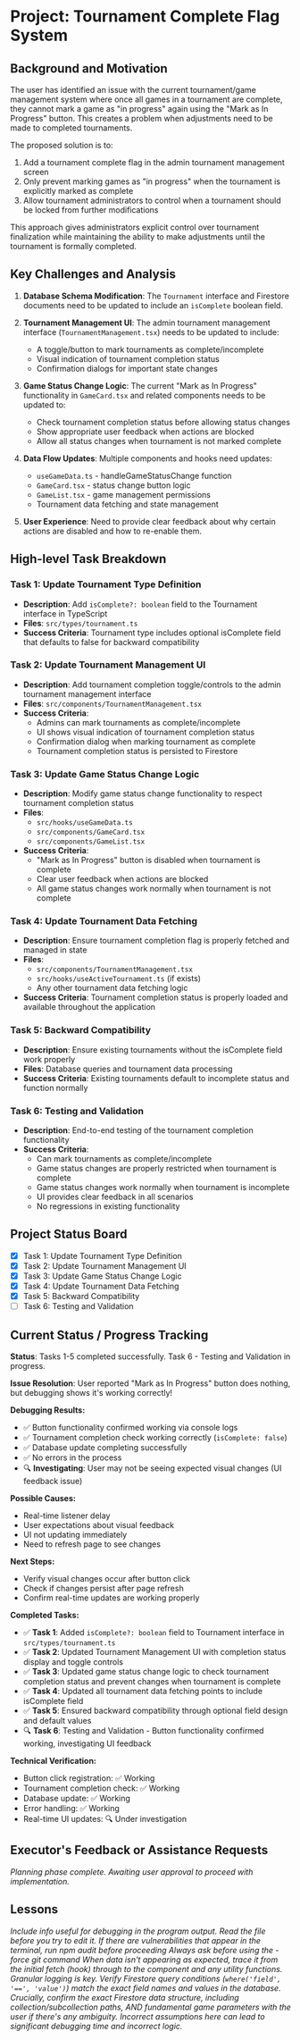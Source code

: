 # Project: Tournament Complete Flag System

## Background and Motivation

The user has identified an issue with the current tournament/game management system where once all games in a tournament are complete, they cannot mark a game as "in progress" again using the "Mark as In Progress" button. This creates a problem when adjustments need to be made to completed tournaments.

The proposed solution is to:
1. Add a tournament complete flag in the admin tournament management screen
2. Only prevent marking games as "in progress" when the tournament is explicitly marked as complete
3. Allow tournament administrators to control when a tournament should be locked from further modifications

This approach gives administrators explicit control over tournament finalization while maintaining the ability to make adjustments until the tournament is formally completed.

## Key Challenges and Analysis

1. **Database Schema Modification**: The `Tournament` interface and Firestore documents need to be updated to include an `isComplete` boolean field.

2. **Tournament Management UI**: The admin tournament management interface (`TournamentManagement.tsx`) needs to be updated to include:
   - A toggle/button to mark tournaments as complete/incomplete
   - Visual indication of tournament completion status
   - Confirmation dialogs for important state changes

3. **Game Status Change Logic**: The current "Mark as In Progress" functionality in `GameCard.tsx` and related components needs to be updated to:
   - Check tournament completion status before allowing status changes
   - Show appropriate user feedback when actions are blocked
   - Allow all status changes when tournament is not marked complete

4. **Data Flow Updates**: Multiple components and hooks need updates:
   - `useGameData.ts` - handleGameStatusChange function
   - `GameCard.tsx` - status change button logic
   - `GameList.tsx` - game management permissions
   - Tournament data fetching and state management

5. **User Experience**: Need to provide clear feedback about why certain actions are disabled and how to re-enable them.

## High-level Task Breakdown

### Task 1: Update Tournament Type Definition
- **Description**: Add `isComplete?: boolean` field to the Tournament interface in TypeScript
- **Files**: `src/types/tournament.ts`
- **Success Criteria**: Tournament type includes optional isComplete field that defaults to false for backward compatibility

### Task 2: Update Tournament Management UI
- **Description**: Add tournament completion toggle/controls to the admin tournament management interface
- **Files**: `src/components/TournamentManagement.tsx`
- **Success Criteria**: 
  - Admins can mark tournaments as complete/incomplete
  - UI shows visual indication of tournament completion status
  - Confirmation dialog when marking tournament as complete
  - Tournament completion status is persisted to Firestore

### Task 3: Update Game Status Change Logic
- **Description**: Modify game status change functionality to respect tournament completion status
- **Files**: 
  - `src/hooks/useGameData.ts`
  - `src/components/GameCard.tsx`
  - `src/components/GameList.tsx`
- **Success Criteria**:
  - "Mark as In Progress" button is disabled when tournament is complete
  - Clear user feedback when actions are blocked
  - All game status changes work normally when tournament is not complete

### Task 4: Update Tournament Data Fetching
- **Description**: Ensure tournament completion flag is properly fetched and managed in state
- **Files**: 
  - `src/components/TournamentManagement.tsx`
  - `src/hooks/useActiveTournament.ts` (if exists)
  - Any other tournament data fetching logic
- **Success Criteria**: Tournament completion status is properly loaded and available throughout the application

### Task 5: Backward Compatibility
- **Description**: Ensure existing tournaments without the isComplete field work properly
- **Files**: Database queries and tournament data processing
- **Success Criteria**: Existing tournaments default to incomplete status and function normally

### Task 6: Testing and Validation
- **Description**: End-to-end testing of the tournament completion functionality
- **Success Criteria**:
  - Can mark tournaments as complete/incomplete
  - Game status changes are properly restricted when tournament is complete
  - Game status changes work normally when tournament is incomplete
  - UI provides clear feedback in all scenarios
  - No regressions in existing functionality

## Project Status Board

- [x] Task 1: Update Tournament Type Definition
- [x] Task 2: Update Tournament Management UI  
- [x] Task 3: Update Game Status Change Logic
- [x] Task 4: Update Tournament Data Fetching
- [x] Task 5: Backward Compatibility
- [ ] Task 6: Testing and Validation

## Current Status / Progress Tracking

**Status**: Tasks 1-5 completed successfully. Task 6 - Testing and Validation in progress.

**Issue Resolution**: User reported "Mark as In Progress" button does nothing, but debugging shows it's working correctly!

**Debugging Results:**
- ✅ Button functionality confirmed working via console logs
- ✅ Tournament completion check working correctly (`isComplete: false`)
- ✅ Database update completing successfully
- ✅ No errors in the process
- 🔍 **Investigating**: User may not be seeing expected visual changes (UI feedback issue)

**Possible Causes:**
- Real-time listener delay
- User expectations about visual feedback
- UI not updating immediately
- Need to refresh page to see changes

**Next Steps:**
- Verify visual changes occur after button click
- Check if changes persist after page refresh
- Confirm real-time updates are working properly

**Completed Tasks:**
- ✅ **Task 1**: Added `isComplete?: boolean` field to Tournament interface in `src/types/tournament.ts`
- ✅ **Task 2**: Updated Tournament Management UI with completion status display and toggle controls
- ✅ **Task 3**: Updated game status change logic to check tournament completion status and prevent changes when tournament is complete
- ✅ **Task 4**: Updated all tournament data fetching points to include isComplete field
- ✅ **Task 5**: Ensured backward compatibility through optional field design and default values
- 🔍 **Task 6**: Testing and Validation - Button functionality confirmed working, investigating UI feedback

**Technical Verification:**
- Button click registration: ✅ Working
- Tournament completion check: ✅ Working  
- Database update: ✅ Working
- Error handling: ✅ Working
- Real-time UI updates: 🔍 Under investigation

## Executor's Feedback or Assistance Requests

*Planning phase complete. Awaiting user approval to proceed with implementation.*

## Lessons

*Include info useful for debugging in the program output.*
*Read the file before you try to edit it.*
*If there are vulnerabilities that appear in the terminal, run npm audit before proceeding*
*Always ask before using the -force git command*
*When data isn't appearing as expected, trace it from the initial fetch (hook) through to the component and any utility functions. Granular logging is key.*
*Verify Firestore query conditions (`where('field', '==', 'value')`) match the exact field names and values in the database.*
*Crucially, confirm the exact Firestore data structure, including collection/subcollection paths, AND fundamental game parameters with the user if there's any ambiguity. Incorrect assumptions here can lead to significant debugging time and incorrect logic.*
